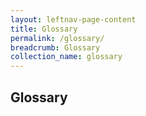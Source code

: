 ```yaml
---
layout: leftnav-page-content
title: Glossary
permalink: /glossary/
breadcrumb: Glossary
collection_name: glossary
---
```


Glossary 
---
